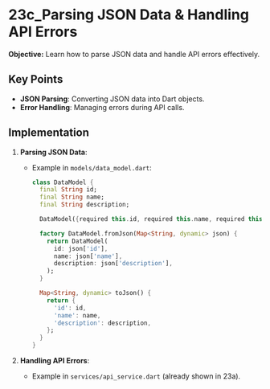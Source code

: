 # 23c_Parsing JSON Data & Handling API Errors

**Objective:** Learn how to parse JSON data and handle API errors effectively.

## Key Points

- **JSON Parsing**: Converting JSON data into Dart objects.
- **Error Handling**: Managing errors during API calls.

## Implementation

1. **Parsing JSON Data**:
   - Example in `models/data_model.dart`:

     ```dart
     class DataModel {
       final String id;
       final String name;
       final String description;

       DataModel({required this.id, required this.name, required this.description});

       factory DataModel.fromJson(Map<String, dynamic> json) {
         return DataModel(
           id: json['id'],
           name: json['name'],
           description: json['description'],
         );
       }

       Map<String, dynamic> toJson() {
         return {
           'id': id,
           'name': name,
           'description': description,
         };
       }
     }
     ```

2. **Handling API Errors**:
   - Example in `services/api_service.dart` (already shown in 23a).

